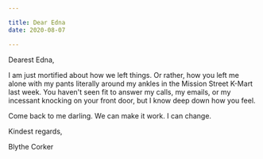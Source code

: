 ```yaml
---

title: Dear Edna
date: 2020-08-07

---
```


Dearest Edna,

I am just mortified about how we left things. Or rather, how you left me alone with my pants literally around my ankles in the Mission Street K-Mart last week. You haven't seen fit to answer my calls, my emails, or my incessant knocking on your front door, but I know deep down how you feel.

Come back to me darling. We can make it work. I can change.

Kindest regards,

Blythe Corker
